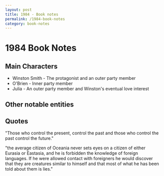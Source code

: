 ```yaml
---
layout: post
title: 1984 - Book notes
permalink: /1984-book-notes
category: book-notes
---
```


# 1984 Book Notes

## Main Characters
- Winston Smith - The protagonist and an outer party member
- O'Brien - Inner party member
- Julia - An outer party member and Winston's eventual love interest

## Other notable entities

## Quotes

"Those who control the present, control the past and those who control the past control the future."

"the average citizen of Oceania never sets eyes on a citizen of either Eurasia or Eastasia, and he is forbidden the knowledge of foreign languages. If he were allowed contact with foreigners he would discover that they are creatures similar to himself and that most of what he has been told about them is lies."